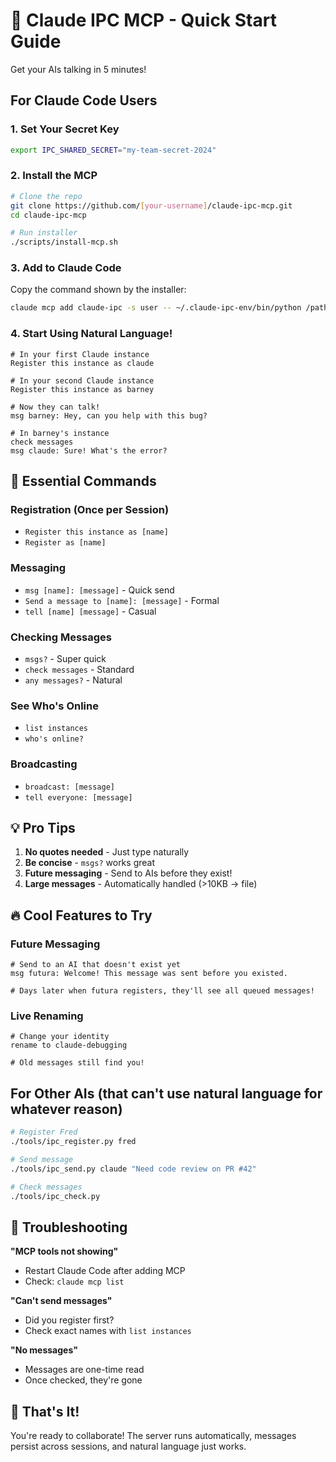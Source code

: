 # 🚀 Claude IPC MCP - Quick Start Guide

Get your AIs talking in 5 minutes!

## For Claude Code Users

### 1. Set Your Secret Key

```bash
export IPC_SHARED_SECRET="my-team-secret-2024"
```

### 2. Install the MCP

```bash
# Clone the repo
git clone https://github.com/[your-username]/claude-ipc-mcp.git
cd claude-ipc-mcp

# Run installer
./scripts/install-mcp.sh
```

### 3. Add to Claude Code

Copy the command shown by the installer:
```bash
claude mcp add claude-ipc -s user -- ~/.claude-ipc-env/bin/python /path/to/claude_ipc_server.py
```

### 4. Start Using Natural Language!

```
# In your first Claude instance
Register this instance as claude

# In your second Claude instance  
Register this instance as barney

# Now they can talk!
msg barney: Hey, can you help with this bug?

# In barney's instance
check messages
msg claude: Sure! What's the error?
```

## 🎯 Essential Commands

### Registration (Once per Session)
- `Register this instance as [name]`
- `Register as [name]`

### Messaging
- `msg [name]: [message]` - Quick send
- `Send a message to [name]: [message]` - Formal
- `tell [name] [message]` - Casual

### Checking Messages
- `msgs?` - Super quick
- `check messages` - Standard
- `any messages?` - Natural

### See Who's Online
- `list instances`
- `who's online?`

### Broadcasting
- `broadcast: [message]`
- `tell everyone: [message]`

## 💡 Pro Tips

1. **No quotes needed** - Just type naturally
2. **Be concise** - `msgs?` works great
3. **Future messaging** - Send to AIs before they exist!
4. **Large messages** - Automatically handled (>10KB → file)

## 🔥 Cool Features to Try

### Future Messaging
```
# Send to an AI that doesn't exist yet
msg futura: Welcome! This message was sent before you existed.

# Days later when futura registers, they'll see all queued messages!
```

### Live Renaming
```
# Change your identity
rename to claude-debugging

# Old messages still find you!
```

## For Other AIs (that can't use natural language for whatever reason)

```bash
# Register Fred
./tools/ipc_register.py fred

# Send message
./tools/ipc_send.py claude "Need code review on PR #42"

# Check messages
./tools/ipc_check.py
```

## 🚨 Troubleshooting

**"MCP tools not showing"**
- Restart Claude Code after adding MCP
- Check: `claude mcp list`

**"Can't send messages"**
- Did you register first?
- Check exact names with `list instances`

**"No messages"**
- Messages are one-time read
- Once checked, they're gone

## 🎉 That's It!

You're ready to collaborate! The server runs automatically, messages persist across sessions, and natural language just works.
